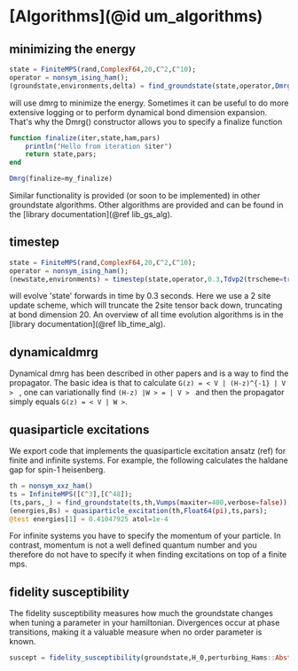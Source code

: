 # [Algorithms](@id um_algorithms)

## minimizing the energy

```julia
state = FiniteMPS(rand,ComplexF64,20,ℂ^2,ℂ^10);
operator = nonsym_ising_ham();
(groundstate,environments,delta) = find_groundstate(state,operator,Dmrg())
```

will use dmrg to minimize the energy. Sometimes it can be useful to do more extensive logging or to perform dynamical bond dimension expansion. That's why the Dmrg() constructor allows you to specify a finalize function
```julia
function finalize(iter,state,ham,pars)
    println("Hello from iteration $iter")
    return state,pars;
end

Dmrg(finalize=my_finalize)
```

Similar functionality is provided (or soon to be implemented) in other groundstate algorithms. Other algorithms are provided and can be found in the [library documentation](@ref lib_gs_alg).

## timestep

```julia
state = FiniteMPS(rand,ComplexF64,20,ℂ^2,ℂ^10);
operator = nonsym_ising_ham();
(newstate,environments) = timestep(state,operator,0.3,Tdvp2(trscheme=truncdim(20)))
```

will evolve 'state' forwards in time by 0.3 seconds. Here we use a 2 site update scheme, which will truncate the 2site tensor back down, truncating at bond dimension 20. An overview of all time evolution algorithms is in the [library documentation](@ref lib_time_alg).

## dynamicaldmrg

Dynamical dmrg has been described in other papers and is a way to find the propagator. The basic idea is that to calculate ``G(z) = < V | (H-z)^{-1} | V > `` , one can variationally find ``(H-z) |W > = | V > `` and then the propagator simply equals ``G(z) = < V | W >``.

## quasiparticle excitations

We export code that implements the quasiparticle excitation ansatz (ref) for finite and infinite systems.
For example, the following calculates the haldane gap for spin-1 heisenberg.

```julia
th = nonsym_xxz_ham()
ts = InfiniteMPS([ℂ^3],[ℂ^48]);
(ts,pars,_) = find_groundstate(ts,th,Vumps(maxiter=400,verbose=false));
(energies,Bs) = quasiparticle_excitation(th,Float64(pi),ts,pars);
@test energies[1] ≈ 0.41047925 atol=1e-4
```

For infinite systems you have to specify the momentum of your particle. In contrast, momentum is not a well defined quantum number and you therefore do not have to specify it when finding excitations on top of a finite mps.

## fidelity susceptibility

The fidelity susceptibility measures how much the groundstate changes when tuning a parameter in your hamiltonian. Divergences occur at phase transitions, making it a valuable measure when no order parameter is known.

```julia
suscept = fidelity_susceptibility(groundstate,H_0,perturbing_Hams::AbstractVector)
```
